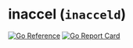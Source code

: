 # inaccel (`inacceld`)

[![Go Reference](https://pkg.go.dev/badge/github.com/inaccel/daemon.svg)](https://pkg.go.dev/github.com/inaccel/daemon)
[![Go Report Card](https://goreportcard.com/badge/github.com/inaccel/daemon)](https://goreportcard.com/report/github.com/inaccel/daemon)
